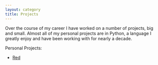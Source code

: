 ```yaml
---
layout: category
title: Projects
---
```


Over the course of my career I have worked on a number of projects, big and small.
Almost all of my personal projects are in Python, a language I greatly enjoy and have been working with for nearly a decade.

Personal Projects:
 - [Red](../red.md)
